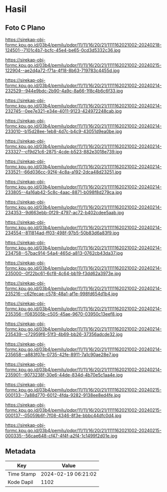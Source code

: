 # Hasil

## Foto C Plano

https://sirekap-obj-formc.kpu.go.id/03b4/pemilu/pdpr/11/11/16/20/21/1111162021002-20240218-124501--7101c4b7-bcfc-45e4-be65-0cd3d5332c36.jpg

https://sirekap-obj-formc.kpu.go.id/03b4/pemilu/pdpr/11/11/16/20/21/1111162021002-20240215-122904--ae2d4a72-f71a-4f18-8b63-719783c4455d.jpg

https://sirekap-obj-formc.kpu.go.id/03b4/pemilu/pdpr/11/11/16/20/21/1111162021002-20240214-232529--944e9bdc-2b90-4a9c-8a66-1f8c4b6c6f33.jpg

https://sirekap-obj-formc.kpu.go.id/03b4/pemilu/pdpr/11/11/16/20/21/1111162021002-20240214-232745--0ee7e321-e34e-4011-9123-424972248cab.jpg

https://sirekap-obj-formc.kpu.go.id/03b4/pemilu/pdpr/11/11/16/20/21/1111162021002-20240214-233010--b15d28ee-1eb8-4d7c-b4c9-43051d9ea0be.jpg

https://sirekap-obj-formc.kpu.go.id/03b4/pemilu/pdpr/11/11/16/20/21/1111162021002-20240214-233327--cf9d21c6-2875-4cde-b523-882e3018e739.jpg

https://sirekap-obj-formc.kpu.go.id/03b4/pemilu/pdpr/11/11/16/20/21/1111162021002-20240214-233521--66d036cc-92f4-4c8a-a192-2dca48d23251.jpg

https://sirekap-obj-formc.kpu.go.id/03b4/pemilu/pdpr/11/11/16/20/21/1111162021002-20240214-233805--4a16ab42-5c8c-4aac-8871-b098f8d279ca.jpg

https://sirekap-obj-formc.kpu.go.id/03b4/pemilu/pdpr/11/11/16/20/21/1111162021002-20240214-234353--9d663ebb-0f29-4797-ac72-b402cdee5aab.jpg

https://sirekap-obj-formc.kpu.go.id/03b4/pemilu/pdpr/11/11/16/20/21/1111162021002-20240214-234554--811814ad-ff03-498f-97b5-50b83d6a83f9.jpg

https://sirekap-obj-formc.kpu.go.id/03b4/pemilu/pdpr/11/11/16/20/21/1111162021002-20240214-234758--57bac914-54a4-465d-a813-0762cb43da37.jpg

https://sirekap-obj-formc.kpu.go.id/03b4/pemilu/pdpr/11/11/16/20/21/1111162021002-20240214-235000--0f22bc61-6cf8-4c64-bb19-f3dd62a3973e.jpg

https://sirekap-obj-formc.kpu.go.id/03b4/pemilu/pdpr/11/11/16/20/21/1111162021002-20240214-235216--c62fecae-c578-48a1-af1e-998fd654d1b4.jpg

https://sirekap-obj-formc.kpu.go.id/03b4/pemilu/pdpr/11/11/16/20/21/1111162021002-20240214-235356--f083505b-c505-45ae-9670-03950c13eef8.jpg

https://sirekap-obj-formc.kpu.go.id/03b4/pemilu/pdpr/11/11/16/20/21/1111162021002-20240214-235439--c72959f6-51f3-4b69-bb26-37356adcde32.jpg

https://sirekap-obj-formc.kpu.go.id/03b4/pemilu/pdpr/11/11/16/20/21/1111162021002-20240214-235658--a883f07e-0735-42fe-8911-7a1c90ae28e7.jpg

https://sirekap-obj-formc.kpu.go.id/03b4/pemilu/pdpr/11/11/16/20/21/1111162021002-20240214-235901--9073238f-30e6-44de-834d-4b70e5c1aa4e.jpg

https://sirekap-obj-formc.kpu.go.id/03b4/pemilu/pdpr/11/11/16/20/21/1111162021002-20240215-000133--7a88d770-6012-4fda-9282-9138ee8ed4fe.jpg

https://sirekap-obj-formc.kpu.go.id/03b4/pemilu/pdpr/11/11/16/20/21/1111162021002-20240215-000137--05059b6f-7f08-4346-8f3e-bbbc44dfc0d4.jpg

https://sirekap-obj-formc.kpu.go.id/03b4/pemilu/pdpr/11/11/16/20/21/1111162021002-20240215-000335--56cae648-cf47-4f4f-a2f4-1c1499f2d01e.jpg


## Metadata

| Key        | Value               |
| ---------- | ------------------- |
| Time Stamp | 2024-02-19 06:21:02 |
| Kode Dapil | 1102                |




